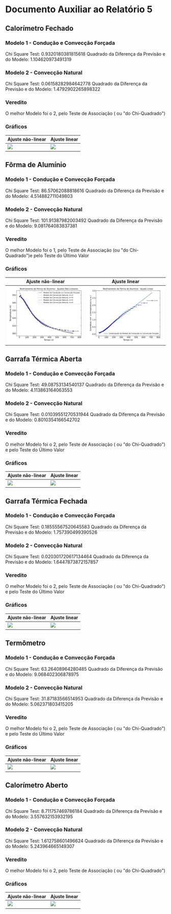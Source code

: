 # Documento Auxiliar ao Relatório 5


## Calorímetro Fechado 

### Modelo 1 - Condução e Convecção Forçada

Chi Square Test: 0.9320180381815618
Quadrado da Diferença da Previsão e do Modelo: 1.104620973491319

### Modelo 2 - Convecção Natural

Chi Square Test: 0.06158282984642778
Quadrado da Diferença da Previsão e do Modelo: 1.4792902265898322

### Veredito

O melhor Modelo foi o 2, pelo Teste de Associação ( ou "do Chi-Quadrado")

### Gráficos

| Ajuste não-linear | Ajuste linear |
| ----------------- | ------------- |
| ![](img/calorímetro_fechado_ajuste.png) | ![](img/calorímetro_fechado_linear.png) |

## Fôrma de Alumínio 

### Modelo 1 - Condução e Convecção Forçada

Chi Square Test: 86.57062088818616
Quadrado da Diferença da Previsão e do Modelo: 4.514882711049803

### Modelo 2 - Convecção Natural

Chi Square Test: 101.91387982003492
Quadrado da Diferença da Previsão e do Modelo: 9.081764083837381

### Veredito

O melhor Modelo foi o 1, pelo Teste de Associação (ou "do Chi-Quadrado")e pelo Teste do Último Valor

### Gráficos

| Ajuste não-linear | Ajuste linear |
| ----------------- | ------------- |
| ![](img/fôrma_de_alumínio_ajuste.png) | ![](img/fôrma_de_alumínio_linear.png) |

## Garrafa Térmica Aberta 

### Modelo 1 - Condução e Convecção Forçada

Chi Square Test: 49.08753134540137
Quadrado da Diferença da Previsão e do Modelo: 4.113863164063553

### Modelo 2 - Convecção Natural

Chi Square Test: 0.01039551270531944
Quadrado da Diferença da Previsão e do Modelo: 0.8010354166542702

### Veredito

O melhor Modelo foi o 2, pelo Teste de Associação ( ou "do Chi-Quadrado") e pelo Teste do Último Valor

### Gráficos

| Ajuste não-linear | Ajuste linear |
| ----------------- | ------------- |
| ![](img/garrafa_térmica_aberta_ajuste.png) | ![](img/garrafa_térmica_aberta_linear.png) |

## Garrafa Térmica Fechada 

### Modelo 1 - Condução e Convecção Forçada

Chi Square Test: 0.18555567520645583
Quadrado da Diferença da Previsão e do Modelo: 1.757390499390526

### Modelo 2 - Convecção Natural

Chi Square Test: 0.020301720617134464
Quadrado da Diferença da Previsão e do Modelo: 1.6447873872157857

### Veredito

O melhor Modelo foi o 2, pelo Teste de Associação ( ou "do Chi-Quadrado") e pelo Teste do Último Valor

### Gráficos

| Ajuste não-linear | Ajuste linear |
| ----------------- | ------------- |
| ![](img/garrafa_térmica_fechada_ajuste.png) | ![](img/garrafa_térmica_fechada_linear.png) |

## Termômetro 

### Modelo 1 - Condução e Convecção Forçada

Chi Square Test: 63.26408964280485
Quadrado da Diferença da Previsão e do Modelo: 9.068402306878975

### Modelo 2 - Convecção Natural

Chi Square Test: 31.87183566514953
Quadrado da Diferença da Previsão e do Modelo: 5.062371803415205

### Veredito

O melhor Modelo foi o 2, pelo Teste de Associação ( ou "do Chi-Quadrado") e pelo Teste do Último Valor

### Gráficos

| Ajuste não-linear | Ajuste linear |
| ----------------- | ------------- |
| ![](img/termômetro_ajuste.png) | ![](img/termômetro_linear.png) |

## Calorímetro Aberto 

### Modelo 1 - Condução e Convecção Forçada

Chi Square Test: 8.711757469786184
Quadrado da Diferença da Previsão e do Modelo: 3.557632153932195

### Modelo 2 - Convecção Natural

Chi Square Test: 1.612758601496624
Quadrado da Diferença da Previsão e do Modelo: 5.243964665149307

### Veredito

O melhor Modelo foi o 2, pelo Teste de Associação ( ou "do Chi-Quadrado")

### Gráficos

| Ajuste não-linear | Ajuste linear |
| ----------------- | ------------- |
| ![](img/calorímetro_aberto_ajuste.png) | ![](img/calorímetro_aberto_linear.png) |
